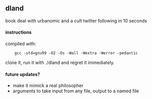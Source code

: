 ## dland
book deal with urbanomic and a cult twitter following in 10 seconds

#### instructions
compiled with:
```
    gcc -std=gnu99 -O2 -Os -Wall -Wextra -Werror -pedantic
```

clone it, run it with ./dland and regret it immediately.

#### future updates?
* make it mimick a real philosopher
* arguments to take input from any file, output to a named file
